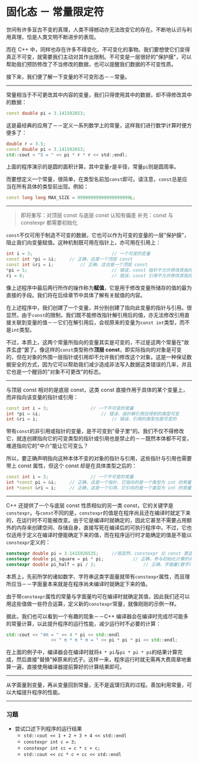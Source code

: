 # 固化态 － 常量限定符

世间有许多亘古不变的真理，人类不得撼动亦无法改变它的存在。不断地认识与利用真理，恰是人类文明不断进步的表现。

而在 C++ 中，同样也存在许多不得变化、不可变化的事物。我们要想使它们变得真正不可变，就需要我们主动对其作出限制。不可变是一层很好的"保护膜"，可以帮助我们预防修改了不当修改的数据，也可以提醒我们数据的不可变性质。

接下来，我们便了解一下变量的不可变形态－－常量。

------

常量相当于不可更改其中内容的变量，我们只得使用其中的数据，却不得修改其中的数据：

```cpp
const double pi = 3.141592653;
```

这是最经典的应用了－－定义一系列数学上的常量，这样我们进行数学计算时便方便多了：

```cpp
double r = 3.5;
const double pi = 3.141592653;
std::cout < "S = " << pi * r * r << std:;endl;
```

上面的程序演示的是圆的面积计算，其中变量```r```是半径，常量```pi```则是圆周率。

而要想定义一个常量，很简单，在类型名前加```const```即可。请注意，```const```总是应当在所有具体的类型前出现。例如：

```cpp
const long long MAX_SIZE = 99999999999999999999L;
```

------

> 即将重写：对顶层 const 与底层 const 认知有偏差
> 补充：const 与 constexpr 都需要初始化

```const```不仅可用于制造不可变的数据，它也可以作为可变的变量的一层"保护膜"，阻止我们向变量赋值。这种机制既可用在指针上，亦可用在引用上：

```cpp
int i = 3;								// 一个可变的变量
const int *pi = &i;		// 正确，这是一个顶层 const
const int &ri = i;			// 正确，这也是一个顶层 const
*pi = 5;								// 错误，const 指针不允许修改其指向的数据
ri = 8;								  	// 错误，const 引用不允许修改其指向的数据
```

像上述程序中最后两行所作的操作称为**赋值**，它是用于修改变量所储存的值的最为直接的手段。我们将在后续章节中具体了解有关赋值的内容。

在上述程序中，我们创建了一个变量，并分别创建了指向此变量的指针与引用。很显然，由于```const```的限制，我们既不能修改指针解引用后的值，亦无法修改引用直接关联到变量的值－－它们在解引用后，会视原来的变量为```const int```类型，而不是```int```类型。

不过，本质上，这两个常量所指向的变量其实是可变的，不过是这两个常量在"故弄玄虚"罢了。像这样的```const```类型称作**顶层 const**，即实际指向的对象是可变的，但在对象的外围一层指针或引用却不允许我们修改这个对象。这是一种保证数据安全的方式，因为它可以帮助我们减少造成非法写入数据这类错误的几率，并且它也是一个醒目的"对象不可更改"的标志。

------

与顶层 const 相对的是底层 const，这类 const 直接作用于具体的某个变量上，而非指向该变量的指针或引用：

```cpp
const int i = 3;				// 一个不可变的常量
int *pi = &i;						// 错误，指针解引用后得到的类型可变
int &ri = i;							// 错误，引用的类型也是可变的
```

带有```const```的非引用或指针的变量，是不可变到"骨子里"的。我们不仅不得修改它，就连创建指向它的可变类型的指针或引用也是禁止的－－既然本体都不可变，难道指向它的"中介"能让它可变么？

所以，要正确声明指向这种本体不变的对象的指针与引用，这些指针与引用也需要带上 const 属性，但这个 const 却是在具体类型之后的：

```cpp
const int i = 3;				// 一个不可变的常量
int *const pi = &i;		// 正确，这是一个指针，它指向的是一个类型为 int 的常量
int *const &ri = i;		// 正确，这是一个引用，它引向的是一个类型为 int 的常量
```

------

C++ 还提供了一个与底层 const 性质相似的另一类 const，它的关键字是```constexpr```。与```const```不同的是，```constexpr```的值是在程序尚且还在编译时就定下来的，在运行时不可能被改变。由于它是编译时就确定的，因此它甚至不需要占用额外的内存来创建空间、存储自身，直接写死在编译后的可执行程序中。不过，它也仅适用于定义在编译时便能确定下来的值，而在程序运行时才能确定的值是不能以```constexpr```定义的：

```cpp
constexpr double pi = 3.1415926535;		//很显然，constexpr 比 const 更适合表达数学常量
constexpr double pi_square = pi * pi;			// 正确，参与初始化计算的对象均为 constexpr
constexpr double pi_half = pi / 2;					// 正确，字面量(数字)同样也相当于 constexpr
```

本质上，先前所学的诸如数字、字符串这类字面量就带有```constexpr```属性，而且理所应当－－字面量本来就是在程序尚未编译时就确定下来的值。

由于带```constexpr```属性的常量与字面量均可在编译时就确定其值，因此我们还可以用这些值做一些符合运算，定义新的```constexpr```常量，就像刚刚的示例一样。

据此，我们也可以看到一个有趣的现象－－C++ 编译器会在编译时完成尽可能多的常量计算，以此提升程序的运行性能，减少运行时不必要的计算：

```cpp
std::cout << "4π = " << 4 * pi << std::endl
                 << " π * π * π = " << pi * pi * pi << std::endl;
```

在上面的例子中，编译器会在编译时就将```4 * pi```与```pi * pi * pi```的结果计算完成，然后直接"替换"掉原来的式子。这样一来，程序运行时就无需再大费周章地重算一遍，直接使用编译器提前算好的计算结果即可。

------

从字面量到变量，再从变量回到常量，无不是返璞归真的过程。善加利用常量，可以大幅提升程序的性能。

------

### 习题

- 尝试口述下列程序的运行结果
    - ```std::cout << 1 + 2 + 3 + 4 << std::endl```
    - ```constexpr int c = 3;```
    - ```constexpr int cc = c * c + c;```
    - ```std::cout << cc * c + cc << std::endl```

